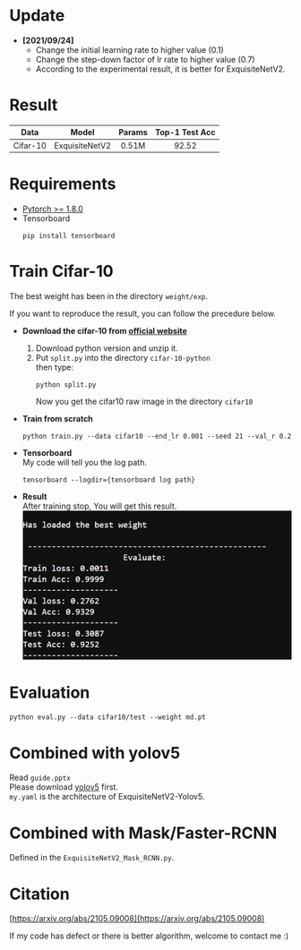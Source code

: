 # Update
- __[2021/09/24]__
  * Change the initial learning rate to higher value (0.1)
  * Change the step-down factor of lr rate to higher value (0.7)  
  * According to the experimental result, it is better for ExquisiteNetV2.

# Result
| Data     |    Model       | Params | Top-1 Test Acc |
| :-----:  | :------------: | :----: | :------------: |
| Cifar-10 | ExquisiteNetV2 |  0.51M | 92.52          |

# Requirements
- [Pytorch >= 1.8.0](https://pytorch.org/)
- Tensorboard
  ```
  pip install tensorboard
  ```

# Train Cifar-10
The best weight has been in the directory `weight/exp`.

If you want to reproduce the result, you can follow the precedure below.
- __Download the cifar-10 from [official website](https://www.cs.toronto.edu/~kriz/cifar.html)__
  1. Download python version and unzip it.
  2. Put `split.py` into the directory `cifar-10-python`  
     then type:
     ```
     python split.py
     ```  
     Now you get the cifar10 raw image in the directory `cifar10`
     
- __Train from scratch__
  ```
  python train.py --data cifar10 --end_lr 0.001 --seed 21 --val_r 0.2
  ```

- __Tensorboard__  
  My code will tell you the log path.
  ```
  tensorboard --logdir={tensorboard log path}
  ```

- __Result__  
  After training stop, You will get this result.
  ![](asset/result.JPG)
  
# Evaluation
```
python eval.py --data cifar10/test --weight md.pt
```

# Combined with yolov5
Read `guide.pptx`  
Please download [yolov5](https://github.com/ultralytics/yolov5) first.  
`my.yaml` is the architecture of ExquisiteNetV2-Yolov5. 

# Combined with Mask/Faster-RCNN
Defined in the `ExquisiteNetV2_Mask_RCNN.py`.  

# Citation
[https://arxiv.org/abs/2105.09008](https://arxiv.org/abs/2105.09008)


If my code has defect or there is better algorithm, welcome to contact me :)
